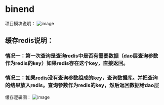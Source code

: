 # binend
项目模块说明：
![image](https://github.com/titainic/note-image/blob/master/model/web.png)

## 缓存redis说明：
### 情况一：第一次查询是查询redis中是否有需要数据（dao层查询参数作为redis的key）如果redis存在这个key，直接返回。
### 情况二：如果redis没有查询参数组成的key，查询数据库。并把查询的结果放入redis。查询参数作为redis的key，然后返回数据给dao层

缓存逻辑图：
![image](https://github.com/titainic/note-image/blob/master/model/redis.png)
